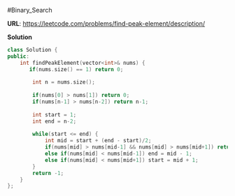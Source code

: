 #Binary_Search

**URL**: https://leetcode.com/problems/find-peak-element/description/

**Solution**
```C++
class Solution {
public:
    int findPeakElement(vector<int>& nums) {
       if(nums.size() == 1) return 0;
        
        int n = nums.size();
        
        if(nums[0] > nums[1]) return 0;
        if(nums[n-1] > nums[n-2]) return n-1;
		
        int start = 1;
        int end = n-2;
        
        while(start <= end) {
            int mid = start + (end - start)/2;
            if(nums[mid] > nums[mid-1] && nums[mid] > nums[mid+1]) return mid;
            else if(nums[mid] < nums[mid-1]) end = mid - 1;
            else if(nums[mid] < nums[mid+1]) start = mid + 1;
        }
        return -1;
    }
};
```